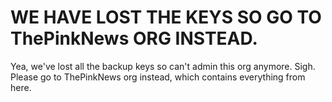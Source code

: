 # WE HAVE LOST THE KEYS SO GO TO ThePinkNews ORG INSTEAD.

Yea, we've lost all the backup keys so can't admin this org anymore. Sigh. Please go to ThePinkNews org instead, which contains everything from here.

